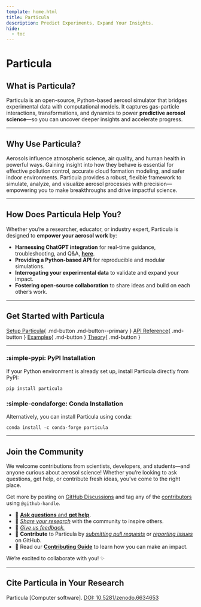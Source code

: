 ```yaml
---
template: home.html
title: Particula
description: Predict Experiments, Expand Your Insights.
hide:
  - toc
---
```


# Particula

## What is Particula?

Particula is an open-source, Python-based aerosol simulator that bridges experimental data with computational models. It captures gas-particle interactions, transformations, and dynamics to power **predictive aerosol science**—so you can uncover deeper insights and accelerate progress.

---

## Why Use Particula?

Aerosols influence atmospheric science, air quality, and human health in powerful ways. Gaining insight into how they behave is essential for effective pollution control, accurate cloud formation modeling, and safer indoor environments. Particula provides a robust, flexible framework to simulate, analyze, and visualize aerosol processes with precision—empowering you to make breakthroughs and drive impactful science.

---

## How Does Particula Help You?

Whether you’re a researcher, educator, or industry expert, Particula is designed to **empower your aerosol work** by:

- **Harnessing ChatGPT integration** for real-time guidance, troubleshooting, and Q&A, [**here**](https://chatgpt.com/g/g-67b9dffbaa988191a4c7adfd4f96af65-particula-assistant).
- **Providing a Python-based API** for reproducible and modular simulations.
- **Interrogating your experimental data** to validate and expand your impact.
- **Fostering open-source collaboration** to share ideas and build on each other’s work.

---

## Get Started with Particula

[Setup Particula](Examples/Setup_Particula/index.md){ .md-button .md-button--primary }
[API Reference](API/README.md){ .md-button }
[Examples](Examples/index.md){ .md-button }
[Theory](Theory/index.md){ .md-button }

---

### :simple-pypi: PyPI Installation
If your Python environment is already set up, install Particula directly from PyPI:
```shell
pip install particula
```

### :simple-condaforge: Conda Installation

Alternatively, you can install Particula using conda:
```shell
conda install -c conda-forge particula
```

---

## Join the Community

We welcome contributions from scientists, developers, and students—and anyone curious about aerosol science! Whether you’re looking to ask questions, get help, or contribute fresh ideas, you’ve come to the right place.

Get more by posting on [GitHub Discussions](https://github.com/uncscode/particula/discussions) and tag any of the [contributors](https://github.com/uncscode/particula/graphs/contributors) using `@github-handle`.

- 💬 [**Ask questions** and **get help**](https://github.com/uncscode/particula/discussions/new?category=q-a).
- 🚀 [*Share your research*](https://github.com/uncscode/particula/discussions/new?category=show-and-tell) with the community to inspire others.
- 📣 [*Give us feedback.*](https://github.com/uncscode/particula/discussions/new?category=feedback)
- 🌟 **Contribute** to Particula by [*submitting pull requests*](https://github.com/uncscode/particula/pulls) or [*reporting issues*](https://github.com/uncscode/particula/issues) on GitHub.
- 🔗 Read our [**Contributing Guide**](contribute/CONTRIBUTING.md) to learn how you can make an impact.

We’re excited to collaborate with you! ✨

---

## Cite Particula in Your Research

Particula [Computer software]. [DOI: 10.5281/zenodo.6634653](https://doi.org/10.5281/zenodo.6634653)
